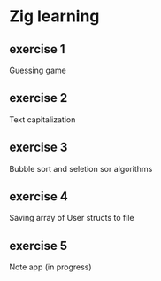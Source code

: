 # Zig learning

## exercise 1
Guessing game

## exercise 2
Text capitalization

## exercise 3
Bubble sort and seletion sor algorithms

## exercise 4
Saving array of User structs to file

## exercise 5
Note app (in progress)


